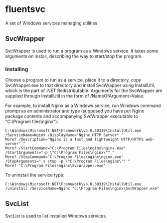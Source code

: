 # fluentsvc

A set of Windows services managing utilities

## SvcWrapper

SvcWrapper is used to run a program as a Windows service. It takes some arguments on install, describing the way to start/stop the program.

### Installing

Choose a program to run as a service, place it to a directory, copy SvcWrapper.exe to that directory and install SvcWrapper using InstallUtil,
which is the part of .NET Redistributable. Arguments for the SvcWrapper are supplied through InstallUtil in the form of /NameOfArgument=Value.

For example, to install Nginx as a Windows service, run Windows command prompt as an administrator and type (supposed you have put Nginx package
contents and accompanying SvcWrapper executable to "C:\Program files\nginx"):

```
C:\Windows\Microsoft.NET\Framework\v4.0.30319\InstallUtil.exe /ServiceName=Nginx /DisplayName="Nginx HTTP Server" ^
More? /Description="Nginx is a fast and lightweight HTTP/HTTPS web-server" ^
More? /StartCommand="C:\Program Files\nginx\nginx.exe" /StartArguments="-p \"C:\Program Files\nginx\"" ^
More? /StopCommand="C:\Program Files\nginx\nginx.exe" /StopArguments="-s stop -p \"C:\Program Files\nginx\"" ^
More? "C:\Program Files\nginx\SvcWrapper.exe"
```

To uninstall the service type:

```
C:\Windows\Microsoft.NET\Framework\v4.0.30319\InstallUtil.exe /uninstall /ServiceName=Nginx "C:\Program Files\nginx\SvcWrapper.exe"
```

## SvcList

SvcList is used to list installed Windows services.
